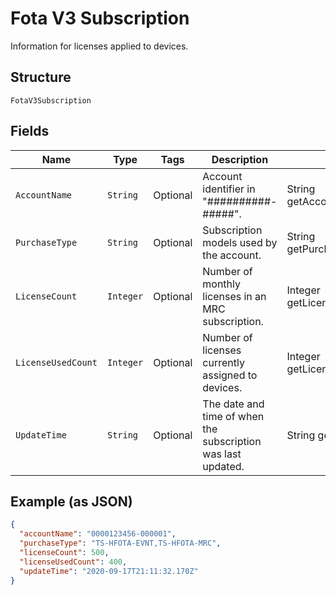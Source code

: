 
# Fota V3 Subscription

Information for licenses applied to devices.

## Structure

`FotaV3Subscription`

## Fields

| Name | Type | Tags | Description | Getter | Setter |
|  --- | --- | --- | --- | --- | --- |
| `AccountName` | `String` | Optional | Account identifier in "##########-#####". | String getAccountName() | setAccountName(String accountName) |
| `PurchaseType` | `String` | Optional | Subscription models used by the account. | String getPurchaseType() | setPurchaseType(String purchaseType) |
| `LicenseCount` | `Integer` | Optional | Number of monthly licenses in an MRC subscription. | Integer getLicenseCount() | setLicenseCount(Integer licenseCount) |
| `LicenseUsedCount` | `Integer` | Optional | Number of licenses currently assigned to devices. | Integer getLicenseUsedCount() | setLicenseUsedCount(Integer licenseUsedCount) |
| `UpdateTime` | `String` | Optional | The date and time of when the subscription was last updated. | String getUpdateTime() | setUpdateTime(String updateTime) |

## Example (as JSON)

```json
{
  "accountName": "0000123456-000001",
  "purchaseType": "TS-HFOTA-EVNT,TS-HFOTA-MRC",
  "licenseCount": 500,
  "licenseUsedCount": 400,
  "updateTime": "2020-09-17T21:11:32.170Z"
}
```

